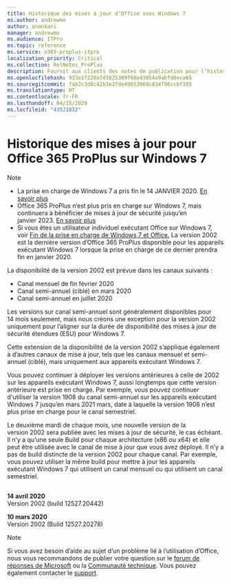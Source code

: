 ```yaml
---
title: Historique des mises à jour d’Office sous Windows 7
ms.author: andrewmo
author: anankani
manager: andrewmo
ms.audience: ITPro
ms.topic: reference
ms.service: o365-proplus-itpro
localization_priority: Critical
ms.collection: RelNotes_ProPlus
description: Fournit aux clients des notes de publication pour l’historique des mises à jour d’Office 365 ProPlus pour Windows 7
ms.openlocfilehash: 933e17220a7d3825369f68e43054a9abfd0eca65
ms.sourcegitcommit: fab2c3d8c42b3e2fde49853068c834f96ccbf105
ms.translationtype: HT
ms.contentlocale: fr-FR
ms.lasthandoff: 04/15/2020
ms.locfileid: "43521032"
---
```

# <a name="update-history-for-office-365-proplus-on-windows-7"></a>Historique des mises à jour pour Office 365 ProPlus sur Windows 7 

 > [!NOTE]
>
>- La prise en charge de Windows 7 a pris fin le 14 JANVIER 2020. [En savoir plus](https://www.microsoft.com/microsoft-365/windows/end-of-windows-7-support?rtc=1)
>- Office 365 ProPlus n’est plus pris en charge sur Windows 7, mais continuera à bénéficier de mises à jour de sécurité jusqu’en janvier 2023. [En savoir plus](https://docs.microsoft.com/DeployOffice/windows-7-support)
>- Si vous êtes un utilisateur individuel exécutant Office sur Windows 7, voir [Fin de la prise en charge de Windows 7 et Office.](https://support.office.com/en-us/article/windows-7-end-of-support-and-office-78f20fab-b57b-44d7-8368-06a8493f3cb9?ui=en-US&rs=en-US&ad=US)
La version 2002 est la dernière version d’Office 365 ProPlus disponible pour les appareils exécutant Windows 7 lorsque la prise en charge de ce dernier prendra fin en janvier 2020.  

La disponibilité de la version 2002 est prévue dans les canaux suivants :
- Canal mensuel de fin février 2020
- Canal semi-annuel (ciblé) en mars 2020
- Canal semi-annuel en juillet 2020

Les versions sur canal semi-annuel sont généralement disponibles pour 14 mois seulement, mais nous créons une exception pour la version 2002 uniquement pour l’aligner sur la durée de disponibilité des mises à jour de sécurité étendues (ESU) pour Windows 7.

Cette extension de la disponibilité de la version 2002 s’applique également à d’autres canaux de mise à jour, tels que les canaux mensuel et semi-annuel (ciblé), mais uniquement aux appareils exécutant Windows 7.

Vous pouvez continuer à déployer les versions antérieures à celle de 2002 sur les appareils exécutant Windows 7, aussi longtemps que cette version antérieure est prise en charge. Par exemple, vous pouvez continuer d'utiliser la version 1908 du canal semi-annuel sur les appareils exécutant Windows 7 jusqu’en mars 2021 mars, date à laquelle la version 1908 n’est plus prise en charge pour le canal semestriel.

Le deuxième mardi de chaque mois, une nouvelle version de la version 2002 sera publiée avec les mises à jour de sécurité, le cas échéant. Il n’y a qu’une seule Build pour chaque architecture (x86 ou x64) et elle peut être utilisée avec le canal de mise à jour que vous avez déployé. Il n’y a pas de build distincte de la version 2002 pour chaque canal. Par exemple, vous pouvez utiliser la même build pour mettre à jour les appareils exécutant Windows 7 qui utilisent un canal mensuel ou qui utilisent un canal semestriel.

##

[//]: # (NE PAS SUPPRIMER)

**14 avril 2020**<br/>
Version 2002 (build 12527.20442)<br/>

**10 mars 2020**<br/>
Version 2002 (Build 12527.20278)<br/>




> [!NOTE]
> Si vous avez besoin d’aide au sujet d’un problème lié à l’utilisation d’Office, nous vous recommandons de publier votre question sur le [forum de réponses de Microsoft](https://answers.microsoft.com/) ou la [Communauté technique](https://techcommunity.microsoft.com/). Vous pouvez également contacter le [support](https://support.microsoft.com/contactus).
